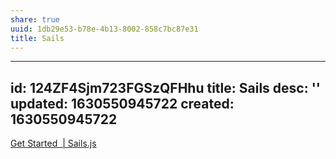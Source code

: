 ```yaml
---
share: true
uuid: 1db29e53-b78e-4b13-8002-858c7bc87e31
title: Sails
---
```

---
id: 124ZF4Sjm723FGSzQFHhu
title: Sails
desc: ''
updated: 1630550945722
created: 1630550945722
---

[Get Started  | Sails.js](https://sailsjs.com/get-started)